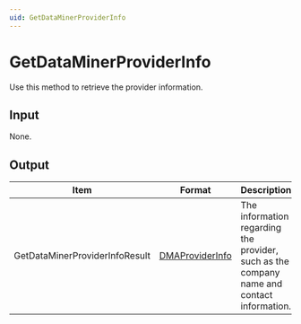 ```yaml
---
uid: GetDataMinerProviderInfo
---
```


# GetDataMinerProviderInfo

Use this method to retrieve the provider information.

## Input

None.

## Output

| Item | Format | Description |
|--|--|--|
| GetDataMinerProviderInfoResult | [DMAProviderInfo](xref:DMAProviderInfo) | The information regarding the provider, such as the company name and contact information. |
